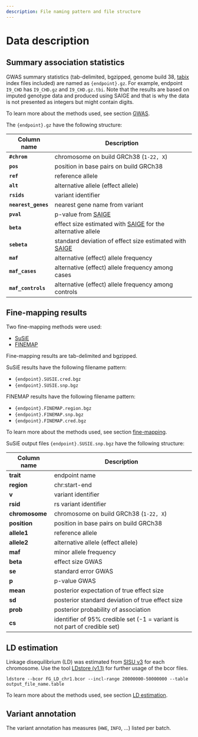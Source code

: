 ```yaml
---
description: File naming pattern and file structure
---
```


# Data description

## Summary association statistics

GWAS summary statistics (tab-delimited, bgzipped, genome build 38, [tabix](https://github.com/samtools/htslib) index files included) are named as `{endpoint}.gz`. For example, endpoint `I9_CHD` has `I9_CHD.gz` and `I9_CHD.gz.tbi`. Note that the results are based on imputed genotype data and produced using SAIGE and that is why the data is not presented as integers but might contain digits.

To learn more about the methods used, see section [GWAS](methods/phewas/).

The `{endpoint}.gz` have the following structure:

| Column name         | Description                                                                                          |
| ------------------- | ---------------------------------------------------------------------------------------------------- |
| **`#chrom`**        | chromosome on build GRCh38 (`1-22, X`)                                                               |
| **`pos`**           | position in base pairs on build GRCh38                                                               |
| **`ref`**           | reference allele                                                                                     |
| **`alt`**           | alternative allele (effect allele)                                                                   |
| **`rsids`**         | variant identifier                                                                                   |
| **`nearest_genes`** | nearest gene name from variant                                                                       |
| **`pval`**          | p-value from [SAIGE](https://github.com/weizhouUMICH/SAIGE)                                          |
| **`beta`**          | effect size estimated with [SAIGE](https://github.com/weizhouUMICH/SAIGE) for the alternative allele |
| **`sebeta`**        | standard deviation of effect size estimated with [SAIGE](https://github.com/weizhouUMICH/SAIGE)      |
| **`maf`**           | alternative (effect) allele frequency                                                                |
| **`maf_cases`**     | alternative (effect) allele frequency among cases                                                    |
| **`maf_controls`**  | alternative (effect) allele frequency among controls                                                 |

## Fine-mapping results

Two fine-mapping methods were used:

* [SuSiE](https://stephenslab.github.io/susie-paper/index.html)
* [FINEMAP](http://www.christianbenner.com)

Fine-mapping results are tab-delimited and bgzipped.

SuSiE results have the following filename pattern:

* `{endpoint}.SUSIE.cred.bgz`&#x20;
* `{endpoint}.SUSIE.snp.bgz`

FINEMAP results have the following filename pattern:

* `{endpoint}.FINEMAP.region.bgz`
* `{endpoint}.FINEMAP.snp.bgz`
* `{endpoint}.FINEMAP.cred.bgz` &#x20;

To learn more about the methods used, see section [fine-mapping](methods/finemapping.md).

SuSiE output files `{endpoint}.SUSIE.snp.bgz` have the following structure:

| **Column name** | **Description**                                                           |
| --------------- | ------------------------------------------------------------------------- |
| **trait**       | endpoint name                                                             |
| **region**      | chr:start-end                                                             |
| **v**           | variant identifier                                                        |
| **rsid**        | rs variant identifier                                                     |
| **chromosome**  | chromosome on build GRCh38 (`1-22, X`)                                    |
| **position**    | position in base pairs on build GRCh38                                    |
| **allele1**     | reference allele                                                          |
| **allele2**     | alternative allele (effect allele)                                        |
| **maf**         | minor allele frequency                                                    |
| **beta**        | effect size GWAS                                                          |
| **se**          | standard error GWAS                                                       |
| **p**           | p-value GWAS                                                              |
| **mean**        | posterior expectation of true effect size                                 |
| **sd**          | posterior standard deviation of true effect size                          |
| **prob**        | posterior probability of association                                      |
| **cs**          | identifier of 95% credible set (-1 = variant is not part of credible set) |

## LD estimation

Linkage disequilibrium (LD) was estimated from [SISU v3](methods/genotype-imputation/sisu-reference-panel.md) for each chromosome. Use the tool [LDstore (v1.1)](http://www.christianbenner.com/ldstore\_v1.1\_x86\_64.tgz) for further usage of the bcor files.

`ldstore --bcor FG_LD_chr1.bcor --incl-range 20000000-50000000 --table output_file_name.table`

To learn more about the methods used, see section [LD estimation](methods/genotype-imputation/ld-estimation.md).

## Variant annotation

The variant annotation has measures (`HWE`, `INFO`, ...) listed per batch.
